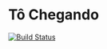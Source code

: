 # Tô Chegando

[![Build Status](https://travis-ci.org/DiegoDigo/tochegando.svg?branch=master)](https://travis-ci.org/DiegoDigo/tochegando)